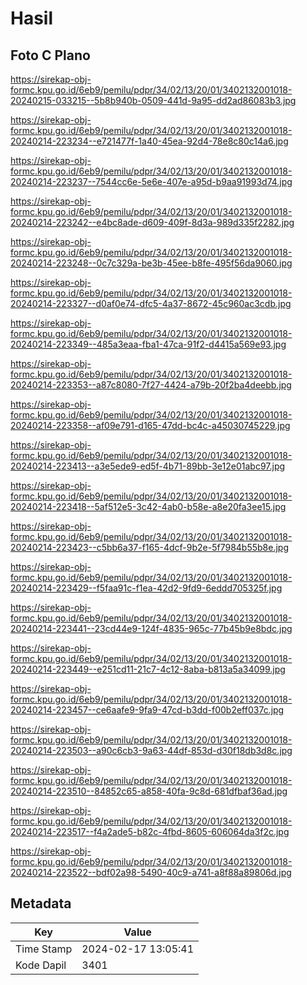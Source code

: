 # Hasil

## Foto C Plano

https://sirekap-obj-formc.kpu.go.id/6eb9/pemilu/pdpr/34/02/13/20/01/3402132001018-20240215-033215--5b8b940b-0509-441d-9a95-dd2ad86083b3.jpg

https://sirekap-obj-formc.kpu.go.id/6eb9/pemilu/pdpr/34/02/13/20/01/3402132001018-20240214-223234--e721477f-1a40-45ea-92d4-78e8c80c14a6.jpg

https://sirekap-obj-formc.kpu.go.id/6eb9/pemilu/pdpr/34/02/13/20/01/3402132001018-20240214-223237--7544cc6e-5e6e-407e-a95d-b9aa91993d74.jpg

https://sirekap-obj-formc.kpu.go.id/6eb9/pemilu/pdpr/34/02/13/20/01/3402132001018-20240214-223242--e4bc8ade-d609-409f-8d3a-989d335f2282.jpg

https://sirekap-obj-formc.kpu.go.id/6eb9/pemilu/pdpr/34/02/13/20/01/3402132001018-20240214-223248--0c7c329a-be3b-45ee-b8fe-495f56da9060.jpg

https://sirekap-obj-formc.kpu.go.id/6eb9/pemilu/pdpr/34/02/13/20/01/3402132001018-20240214-223327--d0af0e74-dfc5-4a37-8672-45c960ac3cdb.jpg

https://sirekap-obj-formc.kpu.go.id/6eb9/pemilu/pdpr/34/02/13/20/01/3402132001018-20240214-223349--485a3eaa-fba1-47ca-91f2-d4415a569e93.jpg

https://sirekap-obj-formc.kpu.go.id/6eb9/pemilu/pdpr/34/02/13/20/01/3402132001018-20240214-223353--a87c8080-7f27-4424-a79b-20f2ba4deebb.jpg

https://sirekap-obj-formc.kpu.go.id/6eb9/pemilu/pdpr/34/02/13/20/01/3402132001018-20240214-223358--af09e791-d165-47dd-bc4c-a45030745229.jpg

https://sirekap-obj-formc.kpu.go.id/6eb9/pemilu/pdpr/34/02/13/20/01/3402132001018-20240214-223413--a3e5ede9-ed5f-4b71-89bb-3e12e01abc97.jpg

https://sirekap-obj-formc.kpu.go.id/6eb9/pemilu/pdpr/34/02/13/20/01/3402132001018-20240214-223418--5af512e5-3c42-4ab0-b58e-a8e20fa3ee15.jpg

https://sirekap-obj-formc.kpu.go.id/6eb9/pemilu/pdpr/34/02/13/20/01/3402132001018-20240214-223423--c5bb6a37-f165-4dcf-9b2e-5f7984b55b8e.jpg

https://sirekap-obj-formc.kpu.go.id/6eb9/pemilu/pdpr/34/02/13/20/01/3402132001018-20240214-223429--f5faa91c-f1ea-42d2-9fd9-6eddd705325f.jpg

https://sirekap-obj-formc.kpu.go.id/6eb9/pemilu/pdpr/34/02/13/20/01/3402132001018-20240214-223441--23cd44e9-124f-4835-965c-77b45b9e8bdc.jpg

https://sirekap-obj-formc.kpu.go.id/6eb9/pemilu/pdpr/34/02/13/20/01/3402132001018-20240214-223449--e251cd11-21c7-4c12-8aba-b813a5a34099.jpg

https://sirekap-obj-formc.kpu.go.id/6eb9/pemilu/pdpr/34/02/13/20/01/3402132001018-20240214-223457--ce6aafe9-9fa9-47cd-b3dd-f00b2eff037c.jpg

https://sirekap-obj-formc.kpu.go.id/6eb9/pemilu/pdpr/34/02/13/20/01/3402132001018-20240214-223503--a90c6cb3-9a63-44df-853d-d30f18db3d8c.jpg

https://sirekap-obj-formc.kpu.go.id/6eb9/pemilu/pdpr/34/02/13/20/01/3402132001018-20240214-223510--84852c65-a858-40fa-9c8d-681dfbaf36ad.jpg

https://sirekap-obj-formc.kpu.go.id/6eb9/pemilu/pdpr/34/02/13/20/01/3402132001018-20240214-223517--f4a2ade5-b82c-4fbd-8605-606064da3f2c.jpg

https://sirekap-obj-formc.kpu.go.id/6eb9/pemilu/pdpr/34/02/13/20/01/3402132001018-20240214-223522--bdf02a98-5490-40c9-a741-a8f88a89806d.jpg


## Metadata

| Key        | Value               |
| ---------- | ------------------- |
| Time Stamp | 2024-02-17 13:05:41 |
| Kode Dapil | 3401                |



